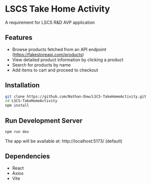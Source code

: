 # LSCS Take Home Activity

A requirement for LSCS R&D AVP application


## Features
- Browse products fetched from an API endpoint (https://fakestoreapi.com/products)  
- View detailed product information by clicking a product  
- Search for products by name  
- Add items to cart and proceed to checkout  

## Installation
```bash
git clone https://github.com/Nathan-Dow/LSCS-TakeHomeActivity.git
cd LSCS-TakeHomeActivity
npm install
```

## Run Development Server
```bash
npm run dev
```
The app will be available at: http://localhost:5173/ (default)

## Dependencies
- React
- Axios
- Vite

